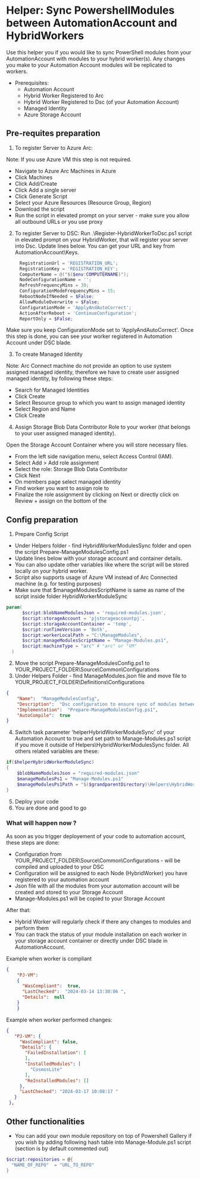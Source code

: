 # Helper: Sync PowershellModules between AutomationAccount and HybridWorkers
Use this helper you if you would like to sync PowerShell modules from your AutomationAccount with modules to your hybrid worker(s). Any changes you make to your Automation Account modules will be replicated to workers.

- Prerequisites:
  - Automation Account
  - Hybrid Worker Registered to Arc
  - Hybrid Worker Registered to Dsc (of your Automation Account)
  - Managed Identity
  - Azure Storage Account

## Pre-requites preparation
1) To register Server to Azure Arc: 

Note: If you use Azure VM this step is not required. 

  - Navigate to Azure Arc Machines in Azure
  - Click Machines
  - Click Add/Create
  - Click Add a single server
  - Click Generate Script
  - Select your Azure Resources (Resource Group, Region)
  - Download the script
  - Run the script in elevated prompt on your server - make sure you allow all outbound URLs or you use proxy 


2) To register Server to DSC: Run .\Register-HybridWorkerToDsc.ps1 script in elevated prompt on your HybridWorker, that will register your server into Dsc. Update lines below. You can get your URL and key from AutomationAccount\Keys. 
```Powershell
     RegistrationUrl = 'REGISTRATION_URL';
     RegistrationKey = 'REGISTRATION_KEY';
     ComputerName = @("$($env:COMPUTERNAME)");
     NodeConfigurationName = '';
     RefreshFrequencyMins = 30;
     ConfigurationModeFrequencyMins = 15;
     RebootNodeIfNeeded = $False;
     AllowModuleOverwrite = $False;
     ConfigurationMode = 'ApplyAndAutoCorrect';
     ActionAfterReboot = 'ContinueConfiguration';
     ReportOnly = $False;
```
Make sure you keep ConfigurationMode set to 'ApplyAndAutoCorrect'.
Once this step is done, you can see your worker registered in Automation Account under DSC blade. 

3) To create Managed Identity

Note: Arc Connect machine do not provide an option to use system assigned managed identity, therefore we have to create user assigned managed identity, by following these steps: 
- Search for Managed Identities
- Click Create
- Select Resource group to which you want to assign managed identity
- Select Region and Name
- Click Create


4) Assign Storage Blob Data Contributor Role to your worker (that belongs to your user assigned managed identity). 

  Open the Storage Account Container where you will store necessary files. 
  - From the left side navigation menu, select Access Control (IAM).
  - Select Add > Add role assignment
  - Select the role: Storage Blob Data Contributor
  - Click Next
  - On members page select managed identity
  - Find worker you want to assign role to
  - Finalize the role assignment by clicking on Next or directly click on Review + assign on the bottom of the
## Config preparation
1) Prepare Config Script
  - Under Helpers folder - find HybridWorkerModulesSync folder and open the script Prepare-ManageModulesConfig.ps1
  - Update lines below with your storage account and container details.
  - You can also update other variables like where the script will be stored locally on your hybrid worker. 
  - Script also supports usage of Azure VM instead of Arc Connected machine (e.g. for testing purposes)
  - Make sure that $manageModulesScriptName is same as name of the script inside folder HybridWorkerModuleSync 
  ``` PowerShell
  param(
        $script:blobNameModulesJson = 'required-modules.json',
        $script:storageAccount = 'pjstorageaccountpj',
        $script:storageAccountContainer = 'temp',
        $script:runTimeVersion = 'Both',
        $script:workerLocalPath = "C:\ManageModules",
        $script:manageModulesScriptName = "Manage-Modules.ps1",
        $script:machineType = "arc" # "arc" or "VM"
    )

  ```

2) Move the script Prepare-ManageModulesConfig.ps1 to YOUR_PROJECT_FOLDER\Source\Common\Configurations
3) Under Helpers Folder - find ManageModules.json file and move file to YOUR_PROJECT_FOLDER\Definitions\Configurations
```json
{
    "Name":  "ManageModulesConfig",
    "Description":  "Dsc configuration to ensure sync of modules between automation account and hybrid workers.",
    "Implementation":  "Prepare-ManageModulesConfig.ps1",
    "AutoCompile":  true
}
```
4) Switch task parameter 'helperHybridWorkerModuleSync' of your Automation Account to true and set path to Manage-Modules.ps1 script if you move it outside of Helpers\HybridWorkerModulesSync folder. All others related variables are these: 

```POwershell
if($helperHybridWorkerModuleSync)
{
    $blobNameModulesJson = "required-modules.json"
    $manageModulesPs1 = "Manage-Modules.ps1"
    $manageModulesPs1Path = "$($grandparentDirectory)\Helpers\HybridWorkerModuleSync\$($manageModulesPS1)"
}
```

5) Deploy your code
6) You are done and good to go
 
 ### What will happen now ? 

 As soon as you trigger deployement of your code to automation account, these steps are done: 
  - Configuration from YOUR_PROJECT_FOLDER\Source\Common\Configurations - will be compiled and uploaded to your DSC
  - Configuration will be assigned to each Node (HybridWorker) you have registered to your automation account
  - Json file with all the modules from your automation account will be created and stored to your Storage Account
  - Manage-Modules.ps1 will be copied to your Storage Account

After that: 

  - Hybrid Worker will regularly check if there any changes to modules and perform them
  - You can track the status of your module installation on each worker in your storage account container or directly under DSC blade in AutomationAccount.
  
  Example when worker is compliant 
  ``` json
  {
      "PJ-VM":  
      {
        "WasCompliant":  true,
        "LastChecked":  "2024-03-14 13:30:06 ",
        "Details":  null
      }
      }
  ```
 Example when worker performed changes:
 ```json
 {
    "PJ-VM": {
      "WasCompliant": false,
      "Details": {
        "FailedInstallation": [
        ],
        "InstalledModules": [
          "CosmosLite"
        ],
        "ReInstalledModules": []
      },
      "LastChecked": "2024-03-17 10:08:17 "
    }
  },
 ```
## Other functionalities
  - You can add your own module repository on top of Powershell Gallery if you wish by adding following hash table into Manage-Module.ps1 script (section is by default commented out)
  ```Powershell
  $script:repositories = @{
    "NAME_OF_REPO"  = "URL_TO_REPO"
  }
  ```